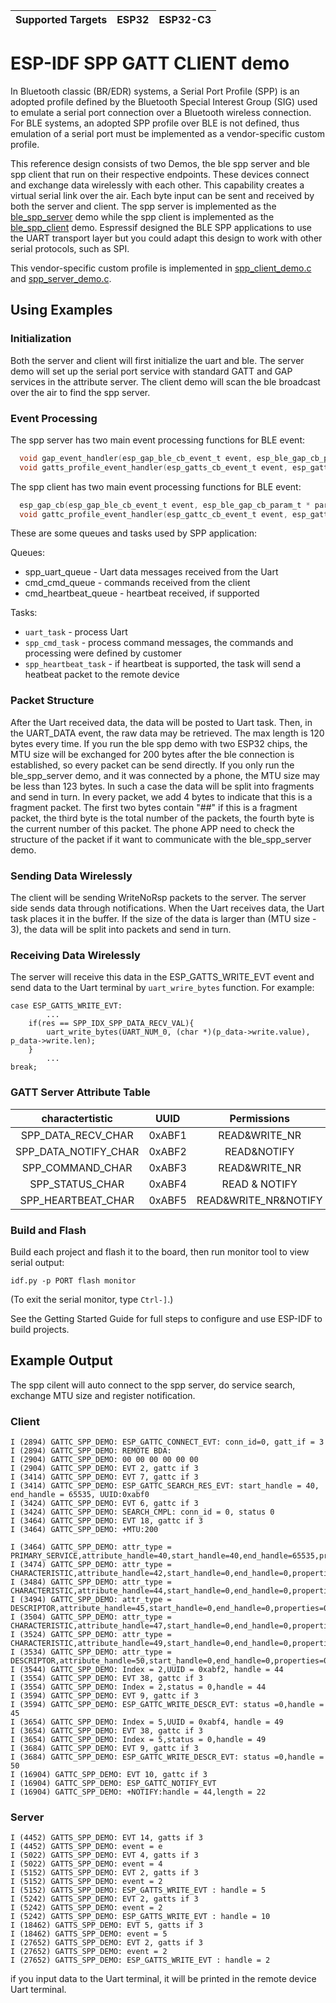| Supported Targets | ESP32 | ESP32-C3 |
| ----------------- | ----- | -------- |

# ESP-IDF SPP GATT CLIENT demo

  In Bluetooth classic (BR/EDR) systems, a Serial Port Profile (SPP) is an adopted profile defined by the Bluetooth Special Interest Group (SIG) used to emulate a serial port connection over a Bluetooth wireless connection. For BLE systems, an adopted SPP profile over BLE is not defined, thus emulation of a serial port must be implemented as a vendor-specific custom profile.

  This reference design consists of two Demos, the ble spp server and ble spp client that run on their respective endpoints. These devices connect and exchange data wirelessly with each other. This capability creates a virtual serial link over the air. Each byte input can be sent and received by both the server and client. The spp server is implemented as the [ble_spp_server](../ble_spp_server) demo while the spp client is implemented as the [ble_spp_client](../ble_spp_client) demo. Espressif designed the BLE SPP applications to use the UART transport layer but you could adapt this design to work with other serial protocols, such as SPI.

  This vendor-specific custom profile is implemented in [spp_client_demo.c](../ble_spp_client/main/spp_client_demo.c) and [spp_server_demo.c](../ble_spp_server/main/ble_spp_server_demo.c).

## Using Examples

### Initialization

  Both the server and client will first initialize the uart and ble. The server demo will set up the serial port service with standard GATT and GAP services in the attribute server. The client demo will scan the ble broadcast over the air to find the spp server.

### Event Processing

  The spp server has two main event processing functions for BLE event:

```c
  void gap_event_handler(esp_gap_ble_cb_event_t event, esp_ble_gap_cb_param_t * param);
  void gatts_profile_event_handler(esp_gatts_cb_event_t event, esp_gatt_if_t gatts_if, esp_ble_gatts_cb_param_t * param);
```

  The spp client has two main event processing functions for BLE event:

```c
  esp_gap_cb(esp_gap_ble_cb_event_t event, esp_ble_gap_cb_param_t * param);
  void gattc_profile_event_handler(esp_gattc_cb_event_t event, esp_gatt_if_t gattc_if, esp_ble_gattc_cb_param_t * param);
```

  These are some queues and tasks used by SPP application:

  Queues:

  * spp_uart_queue       - Uart data messages received from the Uart 
  * cmd_cmd_queue        - commands received from the client
  * cmd_heartbeat_queue  - heartbeat received, if supported

  Tasks:

  * `uart_task`            - process Uart
  * `spp_cmd_task`         - process command messages, the commands and processing were defined by customer
  * `spp_heartbeat_task`   - if heartbeat is supported, the task will send a heatbeat packet to the remote device

### Packet Structure

  After the Uart received data, the data will be posted to Uart task. Then, in the UART_DATA event, the raw data may be retrieved. The max length is 120 bytes every time.
  If you run the ble spp demo with two ESP32 chips, the MTU size will be exchanged for 200 bytes after the ble connection is established, so every packet can be send directly.
  If you only run the ble_spp_server demo, and it was connected by a phone, the MTU size may be less than 123 bytes. In such a case the data will be split into fragments and send in turn. 
  In every packet, we add 4 bytes to indicate that this is a fragment packet. The first two bytes contain "##" if this is a fragment packet, the third byte is the total number of the packets, the fourth byte is the current number of this packet.
  The phone APP need to check the structure of the packet if it want to communicate with the ble_spp_server demo.
  
### Sending Data Wirelessly

  The client will be sending WriteNoRsp packets to the server. The server side sends data through notifications. When the Uart receives data, the Uart task places it in the buffer. If the size of the data is larger than (MTU size - 3), the data will be split into packets and send in turn. 

### Receiving Data Wirelessly

  The server will receive this data in the ESP_GATTS_WRITE_EVT event and send data to the Uart terminal by `uart_wrire_bytes` function. For example:

    case ESP_GATTS_WRITE_EVT:
            ...
        if(res == SPP_IDX_SPP_DATA_RECV_VAL){
            uart_write_bytes(UART_NUM_0, (char *)(p_data->write.value), p_data->write.len);
        }
            ...
    break;

### GATT Server Attribute Table

  charactertistic|UUID|Permissions  
  :-:|:-:|:-:  
  SPP_DATA_RECV_CHAR|0xABF1|READ&WRITE_NR      
  SPP_DATA_NOTIFY_CHAR|0xABF2|READ&NOTIFY  
  SPP_COMMAND_CHAR|0xABF3|READ&WRITE_NR  
  SPP_STATUS_CHAR|0xABF4|READ & NOTIFY  
  SPP_HEARTBEAT_CHAR|0xABF5|READ&WRITE_NR&NOTIFY  

### Build and Flash

Build each project and flash it to the board, then run monitor tool to view serial output:

```
idf.py -p PORT flash monitor
```

(To exit the serial monitor, type ``Ctrl-]``.)

See the Getting Started Guide for full steps to configure and use ESP-IDF to build projects.

## Example Output

The spp cilent will auto connect to the spp server, do service search, exchange MTU size and register notification. 

### Client

```
I (2894) GATTC_SPP_DEMO: ESP_GATTC_CONNECT_EVT: conn_id=0, gatt_if = 3
I (2894) GATTC_SPP_DEMO: REMOTE BDA:
I (2904) GATTC_SPP_DEMO: 00 00 00 00 00 00 
I (2904) GATTC_SPP_DEMO: EVT 2, gattc if 3
I (3414) GATTC_SPP_DEMO: EVT 7, gattc if 3
I (3414) GATTC_SPP_DEMO: ESP_GATTC_SEARCH_RES_EVT: start_handle = 40, end_handle = 65535, UUID:0xabf0
I (3424) GATTC_SPP_DEMO: EVT 6, gattc if 3
I (3424) GATTC_SPP_DEMO: SEARCH_CMPL: conn_id = 0, status 0
I (3464) GATTC_SPP_DEMO: EVT 18, gattc if 3
I (3464) GATTC_SPP_DEMO: +MTU:200

I (3464) GATTC_SPP_DEMO: attr_type = PRIMARY_SERVICE,attribute_handle=40,start_handle=40,end_handle=65535,properties=0x0,uuid=0xabf0
I (3474) GATTC_SPP_DEMO: attr_type = CHARACTERISTIC,attribute_handle=42,start_handle=0,end_handle=0,properties=0x6,uuid=0xabf1
I (3484) GATTC_SPP_DEMO: attr_type = CHARACTERISTIC,attribute_handle=44,start_handle=0,end_handle=0,properties=0x12,uuid=0xabf2
I (3494) GATTC_SPP_DEMO: attr_type = DESCRIPTOR,attribute_handle=45,start_handle=0,end_handle=0,properties=0x0,uuid=0x2902
I (3504) GATTC_SPP_DEMO: attr_type = CHARACTERISTIC,attribute_handle=47,start_handle=0,end_handle=0,properties=0x6,uuid=0xabf3
I (3524) GATTC_SPP_DEMO: attr_type = CHARACTERISTIC,attribute_handle=49,start_handle=0,end_handle=0,properties=0x12,uuid=0xabf4
I (3534) GATTC_SPP_DEMO: attr_type = DESCRIPTOR,attribute_handle=50,start_handle=0,end_handle=0,properties=0x0,uuid=0x2902
I (3544) GATTC_SPP_DEMO: Index = 2,UUID = 0xabf2, handle = 44 
I (3554) GATTC_SPP_DEMO: EVT 38, gattc if 3
I (3554) GATTC_SPP_DEMO: Index = 2,status = 0,handle = 44
I (3594) GATTC_SPP_DEMO: EVT 9, gattc if 3
I (3594) GATTC_SPP_DEMO: ESP_GATTC_WRITE_DESCR_EVT: status =0,handle = 45 
I (3654) GATTC_SPP_DEMO: Index = 5,UUID = 0xabf4, handle = 49 
I (3654) GATTC_SPP_DEMO: EVT 38, gattc if 3
I (3654) GATTC_SPP_DEMO: Index = 5,status = 0,handle = 49
I (3684) GATTC_SPP_DEMO: EVT 9, gattc if 3
I (3684) GATTC_SPP_DEMO: ESP_GATTC_WRITE_DESCR_EVT: status =0,handle = 50 
I (16904) GATTC_SPP_DEMO: EVT 10, gattc if 3
I (16904) GATTC_SPP_DEMO: ESP_GATTC_NOTIFY_EVT
I (16904) GATTC_SPP_DEMO: +NOTIFY:handle = 44,length = 22
```

### Server

```
I (4452) GATTS_SPP_DEMO: EVT 14, gatts if 3
I (4452) GATTS_SPP_DEMO: event = e
I (5022) GATTS_SPP_DEMO: EVT 4, gatts if 3
I (5022) GATTS_SPP_DEMO: event = 4
I (5152) GATTS_SPP_DEMO: EVT 2, gatts if 3
I (5152) GATTS_SPP_DEMO: event = 2
I (5152) GATTS_SPP_DEMO: ESP_GATTS_WRITE_EVT : handle = 5
I (5242) GATTS_SPP_DEMO: EVT 2, gatts if 3
I (5242) GATTS_SPP_DEMO: event = 2
I (5242) GATTS_SPP_DEMO: ESP_GATTS_WRITE_EVT : handle = 10
I (18462) GATTS_SPP_DEMO: EVT 5, gatts if 3
I (18462) GATTS_SPP_DEMO: event = 5
I (27652) GATTS_SPP_DEMO: EVT 2, gatts if 3
I (27652) GATTS_SPP_DEMO: event = 2
I (27652) GATTS_SPP_DEMO: ESP_GATTS_WRITE_EVT : handle = 2

```
if you input data to the Uart terminal, it will be printed in the remote device Uart terminal.


